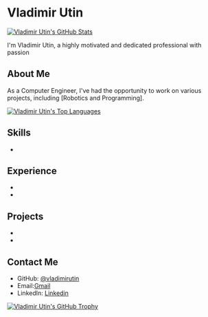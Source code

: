 # Vladimir Utin


[![Vladimir Utin's GitHub Stats](https://github-readme-stats.vercel.app/api?username=vladimirutin&show_icons=true&theme=radical)](https://github.com/vladimirutin)

I'm Vladimir Utin, a highly motivated and dedicated professional with passion 

## About Me

As a Computer Engineer, I've had the opportunity to work on various projects, including [Robotics and Programming]. 

[![Vladimir Utin's Top Languages](https://github-readme-stats.vercel.app/api/top-langs/?username=vladimirutin&layout=compact&theme=radical)](https://github.com/vladimirutin)

## Skills

* 

## Experience

* 
* 


## Projects

* 
* 

## Contact Me

* GitHub: [@vladimirutin](https://github.com/vladimirutin)
* Email:[Gmail](mailto:sasamjimvincent@gmail.com)
* LinkedIn: [Linkedin](www.linkedin.com/in/vlad-utin-2b30b2180)


[![Vladimir Utin's GitHub Trophy](https://github-profile-trophy.vercel.app/?username=vladimirutin&theme=radical&row=1)](https://github.com/vladimirutin)
